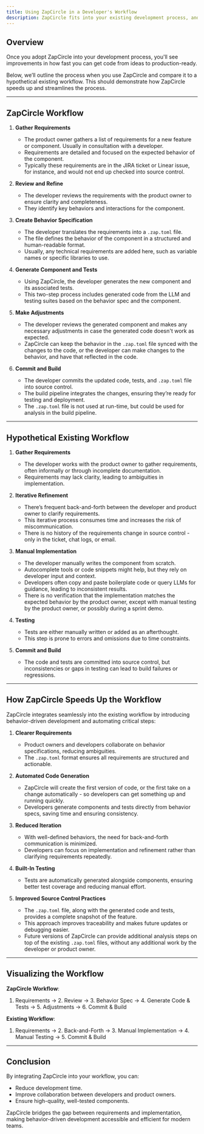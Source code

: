```yaml
---
title: Using ZapCircle in a Developer's Workflow
description: ZapCircle fits into your existing development process, and improves the speed and quality of your development by reducing back and forth between developers and product owners.
---
```


## Overview
Once you adopt ZapCircle into your development process, you'll see improvements in how fast you can get code from ideas to production-ready.

Below, we’ll outline the process when you use ZapCircle and compare it to a hypothetical existing workflow. This should demonstrate how ZapCircle speeds up and streamlines the process.

---

## ZapCircle Workflow

1. **Gather Requirements**
   - The product owner gathers a list of requirements for a new feature or component. Usually in consultation with a developer.
   - Requirements are detailed and focused on the expected behavior of the component.
   - Typically these requirements are in the JIRA ticket or Linear issue, for instance, and would not end up checked into source control.

2. **Review and Refine**
   - The developer reviews the requirements with the product owner to ensure clarity and completeness.
   - They identify key behaviors and interactions for the component.

3. **Create Behavior Specification**
   - The developer translates the requirements into a `.zap.toml` file.
   - The file defines the behavior of the component in a structured and human-readable format.
   - Usually, any technical requirements are added here, such as variable names or specific libraries to use.

4. **Generate Component and Tests**
   - Using ZapCircle, the developer generates the new component and its associated tests.
   - This two-step process includes generated code from the LLM and testing suites based on the behavior spec and the component.

5. **Make Adjustments**
   - The developer reviews the generated component and makes any necessary adjustments in case the generated code doesn't work as expected.
   - ZapCircle can keep the behavior in the `.zap.toml` file synced with the changes to the code, or the developer can make changes to the behavior, and have that reflected in the code.

6. **Commit and Build**
   - The developer commits the updated code, tests, and `.zap.toml` file into source control.
   - The build pipeline integrates the changes, ensuring they’re ready for testing and deployment.
   - The `.zap.toml` file is not used at run-time, but could be used for analysis in the build pipeline.

---

## Hypothetical Existing Workflow

1. **Gather Requirements**
   - The developer works with the product owner to gather requirements, often informally or through incomplete documentation.
   - Requirements may lack clarity, leading to ambiguities in implementation.

2. **Iterative Refinement**
   - There’s frequent back-and-forth between the developer and product owner to clarify requirements.
   - This iterative process consumes time and increases the risk of miscommunication.
   - There is no history of the requirements change in source control - only in the ticket, chat logs, or email.

3. **Manual Implementation**
   - The developer manually writes the component from scratch.
   - Autocomplete tools or code snippets might help, but they rely on developer input and context.
   - Developers often copy and paste boilerplate code or query LLMs for guidance, leading to inconsistent results.
   - There is no verification that the implementation matches the expected behavior by the product owner, except with manual testing by the product owner, or possibly during a sprint demo.

4. **Testing**
   - Tests are either manually written or added as an afterthought.
   - This step is prone to errors and omissions due to time constraints.

5. **Commit and Build**
   - The code and tests are committed into source control, but inconsistencies or gaps in testing can lead to build failures or regressions.

---

## How ZapCircle Speeds Up the Workflow

ZapCircle integrates seamlessly into the existing workflow by introducing behavior-driven development and automating critical steps:

1. **Clearer Requirements**
   - Product owners and developers collaborate on behavior specifications, reducing ambiguities.
   - The `.zap.toml` format ensures all requirements are structured and actionable.

2. **Automated Code Generation**
   - ZapCircle will create the first version of code, or the first take on a change automatically - so developers can get something up and running quickly.
   - Developers generate components and tests directly from behavior specs, saving time and ensuring consistency.

3. **Reduced Iteration**
   - With well-defined behaviors, the need for back-and-forth communication is minimized.
   - Developers can focus on implementation and refinement rather than clarifying requirements repeatedly.

4. **Built-In Testing**
   - Tests are automatically generated alongside components, ensuring better test coverage and reducing manual effort.

5. **Improved Source Control Practices**
   - The `.zap.toml` file, along with the generated code and tests, provides a complete snapshot of the feature.
   - This approach improves traceability and makes future updates or debugging easier.
   - Future versions of ZapCircle can provide additional analysis steps on top of the existing `.zap.toml` files, without any additional work by the developer or product owner.

---

## Visualizing the Workflow

**ZapCircle Workflow**:
1. Requirements → 2. Review → 3. Behavior Spec → 4. Generate Code & Tests → 5. Adjustments → 6. Commit & Build

**Existing Workflow**:
1. Requirements → 2. Back-and-Forth → 3. Manual Implementation → 4. Manual Testing → 5. Commit & Build

---

## Conclusion

By integrating ZapCircle into your workflow, you can:
- Reduce development time.
- Improve collaboration between developers and product owners.
- Ensure high-quality, well-tested components.

ZapCircle bridges the gap between requirements and implementation, making behavior-driven development accessible and efficient for modern teams.